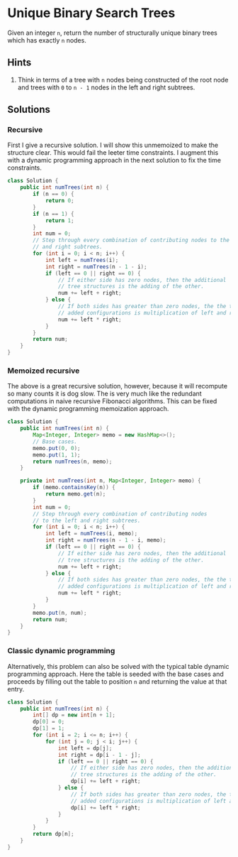 # Unique Binary Search Trees

Given an integer `n`, return the number of structurally unique binary
trees which has exactly `n` nodes.

## Hints

1. Think in terms of a tree with `n` nodes being constructed of the root
   node and trees with `0` to `n - 1` nodes in the left and right subtrees.

## Solutions

### Recursive

First I give a recursive solution. I will show this unmemoized to make the
structure clear. This would fail the leeter time constraints. I augment this
with a dynamic programming approach in the next solution to fix the time
constraints.

```java
class Solution {
    public int numTrees(int n) {
        if (n == 0) {
            return 0;
        }
        if (n == 1) {
            return 1;
        }
        int num = 0;
        // Step through every combination of contributing nodes to the left
        // and right subtrees.
        for (int i = 0; i < n; i++) {
            int left = numTrees(i);
            int right = numTrees(n - 1 - i);
            if (left == 0 || right == 0) {
                // If either side has zero nodes, then the additional
                // tree structures is the adding of the other.
                num += left + right;
            } else {
                // If both sides has greater than zero nodes, the the total
                // added configurations is multiplication of left and right.
                num += left * right;
            }
        }
        return num;
    }
}
```

### Memoized recursive

The above is a great recursive solution, however, because it will recompute
so many counts it is dog slow. The is very much like the redundant computations
in naive recursive Fibonacci algorithms. This can be fixed with the dynamic
programming memoization approach.

```java
class Solution {
    public int numTrees(int n) {
        Map<Integer, Integer> memo = new HashMap<>();
        // Base cases.
        memo.put(0, 0);
        memo.put(1, 1);
        return numTrees(n, memo);
    }

    private int numTrees(int n, Map<Integer, Integer> memo) {
        if (memo.containsKey(n)) {
            return memo.get(n);
        }
        int num = 0;
        // Step through every combination of contributing nodes
        // to the left and right subtrees.
        for (int i = 0; i < n; i++) {
            int left = numTrees(i, memo);
            int right = numTrees(n - 1 - i, memo);
            if (left == 0 || right == 0) {
                // If either side has zero nodes, then the additional
                // tree structures is the adding of the other.
                num += left + right;
            } else {
                // If both sides has greater than zero nodes, the the total
                // added configurations is multiplication of left and right.
                num += left * right;
            }
        }
        memo.put(n, num);
        return num;
    }
}
```

### Classic dynamic programming

Alternatively, this problem can also be solved with the typical table
dynamic programming approach. Here the table is seeded with the base cases
and proceeds by filling out the table to position `n` and returning the
value at that entry.

```java
class Solution {
    public int numTrees(int n) {
        int[] dp = new int[n + 1];
        dp[0] = 0;
        dp[1] = 1;
        for (int i = 2; i <= n; i++) {
            for (int j = 0; j < i; j++) {
                int left = dp[j];
                int right = dp[i - 1 - j];
                if (left == 0 || right == 0) {
                    // If either side has zero nodes, then the additional
                    // tree structures is the adding of the other.
                    dp[i] += left + right;
                } else {
                    // If both sides has greater than zero nodes, the the total
                    // added configurations is multiplication of left and right.
                    dp[i] += left * right;
                }
            }
        }
        return dp[n];
    }
}
```
